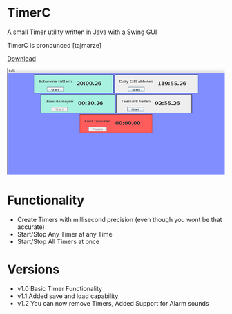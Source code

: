 # TimerC
A small Timer utility written in Java with a Swing GUI

TimerC is pronounced [tajmərze]

[Download](https://github.com/C1bergh0st/TimerC/blob/master/Build/v1.2/TimerC.jar)

![alt text](https://raw.githubusercontent.com/C1bergh0st/TimerC/master/img.png "Preview")

# Functionality
- Create Timers with millisecond precision (even though you wont be that accurate)
- Start/Stop Any Timer at any Time
- Start/Stop All Timers at once


# Versions
- v1.0 Basic Timer Functionality
- v1.1 Added save and load capability
- v1.2 You can now remove Timers, Added Support for Alarm sounds
